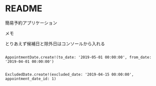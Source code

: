 # README

簡易予約アプリケーション

メモ

とりあえず候補日と除外日はコンソールから入れる
```

AppointmentDate.create!(to_date: '2019-05-01 00:00:00', from_date: '2019-04-01 00:00:00')
```

```

ExcludedDate.create!(excluded_date: '2019-04-15 00:00:00', appointment_date_id: 1)
```